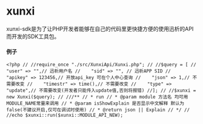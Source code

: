 # xunxi
xunxi-sdk是为了让PHP开发者能够在自己的代码里更快捷方便的使用迅析的API而开发的SDK工具包。
#### 例子
`<?php
//
//require_once "./src/XunxiApi/Xunxi.php";
//
//$query = [
//    "user" => "",// 迅析用户名
//    "sid" => "", // 迅析APP SID
//    "apikey" => 123456,// 开放api_key 可在个人中心查询
//    "json" => 1,// 不需要改变
//    "timestr" => time(),// 不需要改变
//    "type" => "update",// 不需要改变(开发者只能传入update值,否则将报错)
//];
//
//$xunxi = new Xunxi($query);
//
///**
// * run
// * @param module 方法名 均可用MODULE_NAME常量来调用
// * @param isShowExplain 是否显示中文解释 默认为false(不建议开启,仅可在调试时使用)
// * @return json || Explain
// */
//
//echo $xunxi::run($xunxi::MODULE_API_NEW);
`